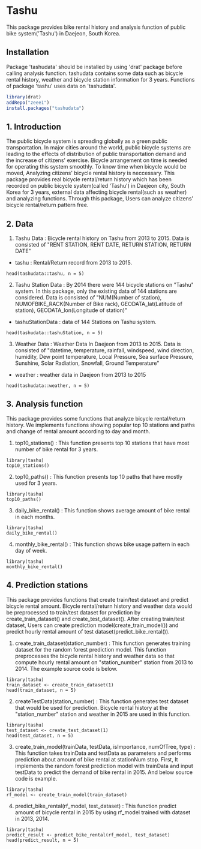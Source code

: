 
<!-- README.md is generated from README.Rmd. Please edit that file -->
Tashu
=====

This package provides bike rental history and analysis function of public bike system('Tashu') in Daejeon, South Korea.

Installation
------------

Package 'tashudata' should be installed by using 'drat' package before calling analysis function.
tashudata contains some data such as bicycle rental history, weather and bicycle station information for 3 years.
Functions of package 'tashu' uses data on 'tashudata'.

``` r
library(drat)
addRepo("zeee1")
install.packages("tashudata")
```

## 1. Introduction
 The public bicycle system is spreading globally as a green public transportation. In major cities around the world, public bicycle systems are leading to the effects of distribution of public transportation demand and the increase of citizens' exercise.  Bicycle arrangement on time is needed for operating this system smoothly. To know time when bicycle would be moved, Analyzing citizens' bicycle rental history is neccessary.
This package provides real bicycle rental/return history which has been recorded on public bicycle system(called 'Tashu') in Daejeon city, South Korea for 3 years, external data affecting bicycle rental(such as weather) and analyzing functions. Through this package, Users can analyze citizens' bicycle rental/return pattern free.


## 2. Data
1.    Tashu Data
: Bicycle rental history on Tashu from 2013 to 2015. Data is consisted of "RENT STATION, RENT DATE, RETURN STATION, RETURN DATE"
* tashu : Rental/Return record from 2013 to 2015.

```{r}
head(tashudata::tashu, n = 5)
```

2.    Tashu Station Data
: By 2014 there were 144 bicycle stations on "Tashu" system. In this package, only the existing data of 144 stations are considered. Data is consisted of "NUM(Number of station), NUMOFBIKE_RACK(Number of Bike rack), GEODATA_lat(Latitude of station), GEODATA_lon(Longitude of station)"

* tashuStationData : data of 144 Stations on Tashu system. 
```{r}
head(tashudata::tashuStation, n = 5)
```

3.    Weather Data
: Weather Data In Daejeon from 2013 to 2015. Data is consisted of "datetime, temperature, rainfall, windspeed, wind direction, humidity, Dew point temperature, Local Pressure, Sea surface Pressure, Sunshine, Solar Radiation, Snowfall, Ground Temperature"

* weather : weather data in Daejeon from 2013 to 2015

```{r}
head(tashudata::weather, n = 5)
```

## 3. Analysis function

This package provides some functions that analyze bicycle rental/return history. We implements functions showing popular top 10 stations and paths and change of rental amount according to day and month.

1.    top10_stations()
: This function presents top 10 stations that have most number of bike rental for 3 years.

```{r, fig.width=7,fig.height=8}
library(tashu)
top10_stations()
```

2.    top10_paths()
: This function presents top 10 paths that have mostly used for 3 years.

```{r, fig.width=7,fig.height=8}
library(tashu)
top10_paths()
```

3.    daily_bike_rental()
: This function shows average amount of bike rental in each months.

```{r, fig.width=7,fig.height=8}
library(tashu)
daily_bike_rental()
```

4.    monthly_bike_rental()
: This function shows bike usage pattern in each day of week.

```{r, fig.width=7,fig.height=8}
library(tashu)
monthly_bike_rental()
```


## 4. Prediction stations

 This package provides functions that create train/test dataset and predict bicycle rental amount. Bicycle rental/return history and weather data would be preprocessed to train/test dataset for prediction by create_train_dataset() and create_test_dataset(). After creating train/test dataset, Users can create prediction model(create_train_model()) and predict hourly rental amount of test dataset(predict_bike_rental()). 

1.    create_train_dataset(station_number)
: This function generates training dataset for the random forest prediction model. This function preprocesses the bicycle rental history and weather data so that compute hourly rental amount on "station_number" station from 2013 to 2014. The example source code is below.

```{r}
library(tashu)
train_dataset <- create_train_dataset(1)
head(train_dataset, n = 5)
```

2.    createTestData(station_number)
: This function generates test dataset that would be used for prediction. Bicycle rental history at the "station_number" station and weather in 2015 are used in this function.
 
```{r}
library(tashu)
test_dataset <- create_test_dataset(1)
head(test_dataset, n = 5)
```

3.    create_train_model(trainData, testData, isImportance, numOfTree, type)
: This function takes trainData and testData as parameters and performs prediction about amount of bike rental at stationNum stop. First, It implements the random forest prediction model with trainData and input testData to predict the demand of bike rental in 2015. And below source code is example.
 
```{r}
library(tashu)
rf_model <- create_train_model(train_dataset)
```

4.    predict_bike_rental(rf_model, test_dataset)
: This function predict amount of bicycle rental in 2015 by using rf_model trained with dataset in 2013, 2014. 

```{r}
library(tashu)
predict_result <- predict_bike_rental(rf_model, test_dataset)
head(predict_result, n = 5)
```
